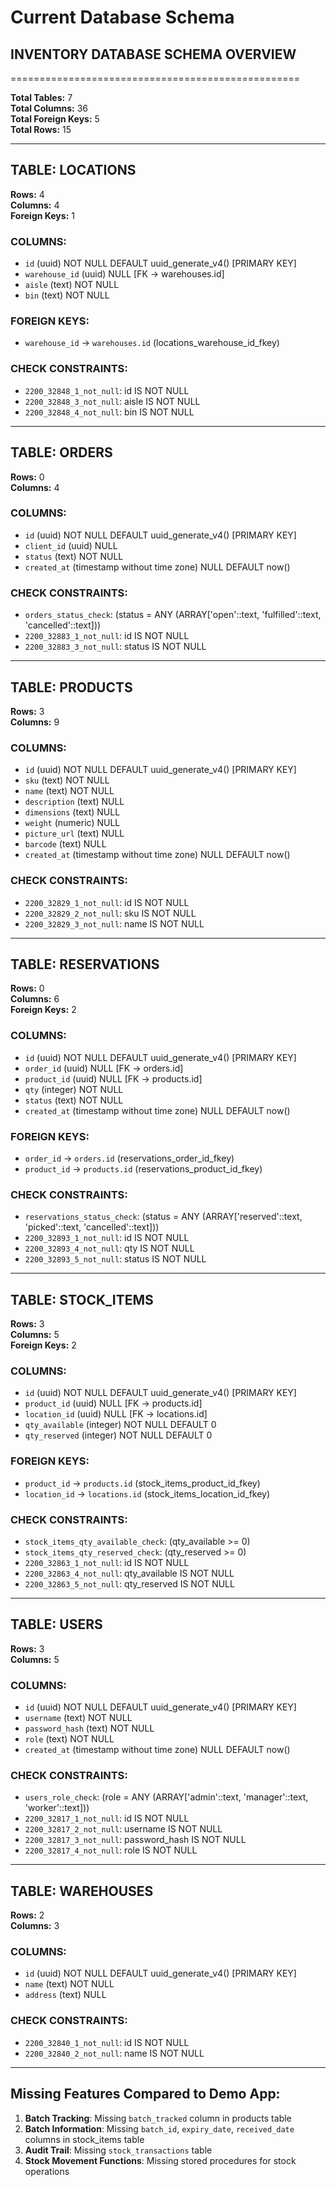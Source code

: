 # Current Database Schema

## INVENTORY DATABASE SCHEMA OVERVIEW
==================================================

**Total Tables:** 7  
**Total Columns:** 36  
**Total Foreign Keys:** 5  
**Total Rows:** 15

---

## TABLE: LOCATIONS
**Rows:** 4  
**Columns:** 4  
**Foreign Keys:** 1

### COLUMNS:
- `id` (uuid) NOT NULL DEFAULT uuid_generate_v4() [PRIMARY KEY]
- `warehouse_id` (uuid) NULL [FK -> warehouses.id]
- `aisle` (text) NOT NULL
- `bin` (text) NOT NULL

### FOREIGN KEYS:
- `warehouse_id` -> `warehouses.id` (locations_warehouse_id_fkey)

### CHECK CONSTRAINTS:
- `2200_32848_1_not_null`: id IS NOT NULL
- `2200_32848_3_not_null`: aisle IS NOT NULL
- `2200_32848_4_not_null`: bin IS NOT NULL

---

## TABLE: ORDERS
**Rows:** 0  
**Columns:** 4

### COLUMNS:
- `id` (uuid) NOT NULL DEFAULT uuid_generate_v4() [PRIMARY KEY]
- `client_id` (uuid) NULL
- `status` (text) NOT NULL
- `created_at` (timestamp without time zone) NULL DEFAULT now()

### CHECK CONSTRAINTS:
- `orders_status_check`: (status = ANY (ARRAY['open'::text, 'fulfilled'::text, 'cancelled'::text]))
- `2200_32883_1_not_null`: id IS NOT NULL
- `2200_32883_3_not_null`: status IS NOT NULL

---

## TABLE: PRODUCTS
**Rows:** 3  
**Columns:** 9

### COLUMNS:
- `id` (uuid) NOT NULL DEFAULT uuid_generate_v4() [PRIMARY KEY]
- `sku` (text) NOT NULL
- `name` (text) NOT NULL
- `description` (text) NULL
- `dimensions` (text) NULL
- `weight` (numeric) NULL
- `picture_url` (text) NULL
- `barcode` (text) NULL
- `created_at` (timestamp without time zone) NULL DEFAULT now()

### CHECK CONSTRAINTS:
- `2200_32829_1_not_null`: id IS NOT NULL
- `2200_32829_2_not_null`: sku IS NOT NULL
- `2200_32829_3_not_null`: name IS NOT NULL

---

## TABLE: RESERVATIONS
**Rows:** 0  
**Columns:** 6  
**Foreign Keys:** 2

### COLUMNS:
- `id` (uuid) NOT NULL DEFAULT uuid_generate_v4() [PRIMARY KEY]
- `order_id` (uuid) NULL [FK -> orders.id]
- `product_id` (uuid) NULL [FK -> products.id]
- `qty` (integer) NOT NULL
- `status` (text) NOT NULL
- `created_at` (timestamp without time zone) NULL DEFAULT now()

### FOREIGN KEYS:
- `order_id` -> `orders.id` (reservations_order_id_fkey)
- `product_id` -> `products.id` (reservations_product_id_fkey)

### CHECK CONSTRAINTS:
- `reservations_status_check`: (status = ANY (ARRAY['reserved'::text, 'picked'::text, 'cancelled'::text]))
- `2200_32893_1_not_null`: id IS NOT NULL
- `2200_32893_4_not_null`: qty IS NOT NULL
- `2200_32893_5_not_null`: status IS NOT NULL

---

## TABLE: STOCK_ITEMS
**Rows:** 3  
**Columns:** 5  
**Foreign Keys:** 2

### COLUMNS:
- `id` (uuid) NOT NULL DEFAULT uuid_generate_v4() [PRIMARY KEY]
- `product_id` (uuid) NULL [FK -> products.id]
- `location_id` (uuid) NULL [FK -> locations.id]
- `qty_available` (integer) NOT NULL DEFAULT 0
- `qty_reserved` (integer) NOT NULL DEFAULT 0

### FOREIGN KEYS:
- `product_id` -> `products.id` (stock_items_product_id_fkey)
- `location_id` -> `locations.id` (stock_items_location_id_fkey)

### CHECK CONSTRAINTS:
- `stock_items_qty_available_check`: (qty_available >= 0)
- `stock_items_qty_reserved_check`: (qty_reserved >= 0)
- `2200_32863_1_not_null`: id IS NOT NULL
- `2200_32863_4_not_null`: qty_available IS NOT NULL
- `2200_32863_5_not_null`: qty_reserved IS NOT NULL

---

## TABLE: USERS
**Rows:** 3  
**Columns:** 5

### COLUMNS:
- `id` (uuid) NOT NULL DEFAULT uuid_generate_v4() [PRIMARY KEY]
- `username` (text) NOT NULL
- `password_hash` (text) NOT NULL
- `role` (text) NOT NULL
- `created_at` (timestamp without time zone) NULL DEFAULT now()

### CHECK CONSTRAINTS:
- `users_role_check`: (role = ANY (ARRAY['admin'::text, 'manager'::text, 'worker'::text]))
- `2200_32817_1_not_null`: id IS NOT NULL
- `2200_32817_2_not_null`: username IS NOT NULL
- `2200_32817_3_not_null`: password_hash IS NOT NULL
- `2200_32817_4_not_null`: role IS NOT NULL

---

## TABLE: WAREHOUSES
**Rows:** 2  
**Columns:** 3

### COLUMNS:
- `id` (uuid) NOT NULL DEFAULT uuid_generate_v4() [PRIMARY KEY]
- `name` (text) NOT NULL
- `address` (text) NULL

### CHECK CONSTRAINTS:
- `2200_32840_1_not_null`: id IS NOT NULL
- `2200_32840_2_not_null`: name IS NOT NULL

---

## Missing Features Compared to Demo App:
1. **Batch Tracking**: Missing `batch_tracked` column in products table
2. **Batch Information**: Missing `batch_id`, `expiry_date`, `received_date` columns in stock_items table
3. **Audit Trail**: Missing `stock_transactions` table
4. **Stock Movement Functions**: Missing stored procedures for stock operations
